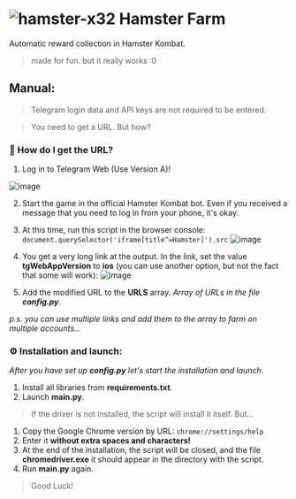 # ![hamster-x32](https://github.com/luwufka/Hamster-Farm/assets/126056242/fe510c02-aad7-4553-9b93-9d469561c6f5) Hamster Farm
Automatic reward collection in Hamster Kombat.
> made for fun. but it really works :0

## Manual:
> Telegram login data and API keys are not required to be entered.

> You need to get a URL. But how?
### 🐹 How do I get the URL?
1. Log in to Telegram Web (Use Version A)!

![image](https://github.com/luwufka/Hamster-Farm/assets/126056242/3817f13d-0698-4562-9205-5841f9f0ee5f)


2. Start the game in the official Hamster Kombat bot. Even if you received a message that you need to log in from your phone, it's okay.
3. At this time, run this script in the browser console: `document.querySelector('iframe[title^=Hamster]').src`
![image](https://github.com/luwufka/Hamster-Farm/assets/126056242/9ff8e504-c883-4fa2-a0bd-dab2b4cde32d)
4. You get a very long link at the output. In the link, set the value **tgWebAppVersion** to **ios** (you can use another option, but not the fact that some will work): ![image](https://github.com/luwufka/Hamster-Farm/assets/126056242/a5c194de-2367-4cb8-b9fb-2750217659b8)

5. Add the modified URL to the **URLS** array. *Array of URLs in the file **config.py**.*

   
*p.s. you can use multiple links and add them to the array to farm on multiple accounts...*
### ⚙️ Installation and launch:
*After you have set up **config.py** let's start the installation and launch.*
1. Install all libraries from **requirements.txt**.
2. Launch **main.py**.
> If the driver is not installed, the script will install it itself. But...
1. Copy the Google Chrome version by URL: `chrome://settings/help`
2. Enter it **without extra spaces and characters!**
3. At the end of the installation, the script will be closed, and the file **chromedriver.exe** it should appear in the directory with the script.
4. Run **main.py** again.

> Good Luck!
